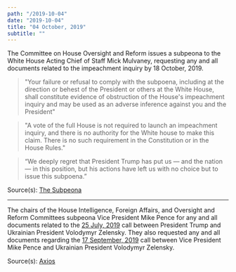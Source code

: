 ```yaml
---
path: "/2019-10-04"
date: "2019-10-04"
title: "04 October, 2019"
subtitle: ""
---
```


The Committee on House Oversight and Reform issues a subpeona to the White House Acting Chief of Staff Mick Mulvaney, requesting any and all documents related to the impeachment inquiry by 18 October, 2019.

> "Your failure or refusal to comply with the subpoena, including at the direction or behest of the President or others at the White House, shall constitute evidence of obstruction of the House's impeachment inquiry and may be used as an adverse inference against you and the President"

> "A vote of the full House is not required to launch an impeachment inquiry, and there is no authority for the White house to make this claim. There is no such requirement in the Constitution or in the House Rules."

> “We deeply regret that President Trump has put us — and the nation — in this position, but his actions have left us with no choice but to issue this subpoena.”

<span class="sources">
Source(s): <a href="https://oversight.house.gov/sites/democrats.oversight.house.gov/files/documents/2019-10-04.EEC%20Engel%20Schiff%20to%20Mulvaney-WH%20re%20Subpoena.pdf" target="_blank" rel="noopener noreferrer">The Subpeona</a>
</span>

---

The chairs of the House Intelligence, Foreign Affairs, and Oversight and Reform Committees subpeona Vice President Mike Pence for any and all documents related to the <a href="#2019-07-25">25 July, 2019</a> call between President Trump and Ukrainian President Volodymyr Zelensky. They also requested any and all documents regarding the <a href="#2019-09-17">17 September, 2019</a> call between Vice President Mike Pence and Ukrainian President Volodymyr Zelensky.

<span class="sources">
Source(s): <a href="https://www.axios.com/house-impeachment-committees-mike-pence-ukraine-028d5b0c-4414-406e-aa74-956810e8769a.html" target="_blank" rel="noopener noreferrer">Axios</a>
</span>
